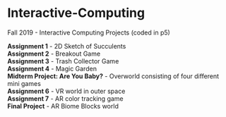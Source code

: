 # Interactive-Computing 

Fall 2019 - Interactive Computing Projects (coded in p5)

**Assignment 1** - 2D Sketch of Succulents <br/>
**Assignment 2** - Breakout Game <br/>
**Assignment 3** - Trash Collector Game <br/>
**Assignment 4** - Magic Garden <br/>
**Midterm Project: Are You Baby?** - Overworld consisting of four different mini games <br/>
**Assignment 6** - VR world in outer space <br/>
**Assignment 7** - AR color tracking game <br/>
**Final Project** - AR Biome Blocks world <br/>
